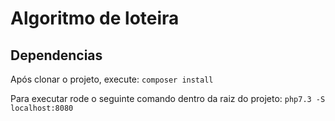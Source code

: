 # Algoritmo de loteira

## Dependencias

Após clonar o projeto, execute:  ```composer install```

Para executar rode o seguinte comando dentro da raiz do projeto: ```php7.3 -S localhost:8080```